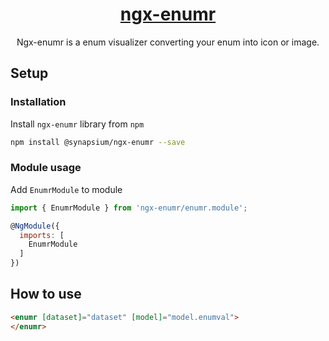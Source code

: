 <p align="center">
  <a href="https://synapsium.com">
    <h1 align="center">ngx-enumr</h1>
  </a>
</p>

<p align="center">
Ngx-enumr is a enum visualizer converting your enum into icon or image.
</p>

## Setup

### Installation

Install `ngx-enumr` library from `npm`

```bash
npm install @synapsium/ngx-enumr --save
```
### Module usage

Add `EnumrModule` to module

```javascript
import { EnumrModule } from 'ngx-enumr/enumr.module';

@NgModule({
  imports: [
    EnumrModule
  ]
})
```

## How to use

```html
<enumr [dataset]="dataset" [model]="model.enumval">
</enumr>
```
